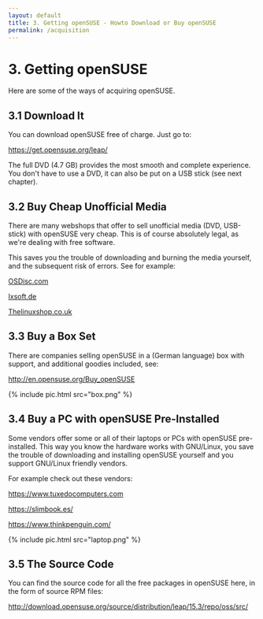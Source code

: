 ```yaml
---
layout: default
title: 3. Getting openSUSE - Howto Download or Buy openSUSE
permalink: /acquisition
---
```


# 3. Getting openSUSE

Here are some of the ways of acquiring openSUSE.

## 3.1 Download It

You can download openSUSE free of charge. Just go to:

<https://get.opensuse.org/leap/>

The full DVD (4.7 GB) provides the most smooth and complete experience. You don't have to use a DVD, it can also be put on a USB stick (see next chapter).

## 3.2 Buy Cheap Unofficial Media

There are many webshops that offer to sell unofficial media (DVD, USB-stick) with openSUSE very cheap. This is of course absolutely legal, as we're dealing with free software.

This saves you the trouble of downloading and burning the media yourself, and the subsequent risk of errors. See for example:

[OSDisc.com](http://www.osdisc.com/cgi-bin/view.cgi/products/linux/suse)

[Ixsoft.de](http://www.ixsoft.de/cgi-bin/web_store.cgi?ref=Catalogs/de/opensuse-catalog.html)

[Thelinuxshop.co.uk](http://thelinuxshop.co.uk/opensuse-m-14.html)

## 3.3 Buy a Box Set

There are companies selling openSUSE in a (German language) box with support, and additional goodies included, see:

<http://en.opensuse.org/Buy_openSUSE>

{% include pic.html src="box.png" %}

## 3.4 Buy a PC with openSUSE Pre-Installed

Some vendors offer some or all of their laptops or PCs with openSUSE pre-installed. This way you know the hardware works with GNU/Linux, you save the trouble of downloading and installing openSUSE yourself and you support GNU/Linux friendly vendors.

For example check out these vendors:

<https://www.tuxedocomputers.com>

<https://slimbook.es/>

<https://www.thinkpenguin.com/>

{% include pic.html src="laptop.png" %}

## 3.5 The Source Code

You can find the source code for all the free packages in openSUSE here, in the form of source RPM files:

<http://download.opensuse.org/source/distribution/leap/15.3/repo/oss/src/>
